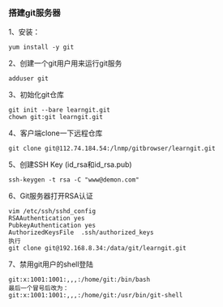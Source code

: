 ### 搭建git服务器

1、安装：
```shell
yum install -y git
```
2、创建一个git用户用来运行git服务
```shell
adduser git  
```

3、初始化git仓库
```shell
git init --bare learngit.git
chown git:git learngit.git  
```

4、客户端clone一下远程仓库
```shell
git clone git@112.74.184.54:/lnmp/gitbrowser/learngit.git
```

5、创建SSH Key (id_rsa和id_rsa.pub)
```shell
ssh-keygen -t rsa -C "www@demon.com"
```


6、Git服务器打开RSA认证   
```shell
vim /etc/ssh/sshd_config
RSAAuthentication yes    
PubkeyAuthentication yes     
AuthorizedKeysFile  .ssh/authorized_keys
执行
git clone git@192.168.8.34:/data/git/learngit.git
```

7、禁用git用户的shell登陆
```shell
git:x:1001:1001:,,,:/home/git:/bin/bash  
最后一个冒号后改为：
git:x:1001:1001:,,,:/home/git:/usr/bin/git-shell  
```
